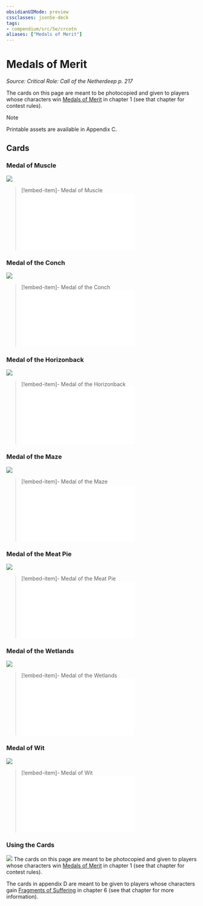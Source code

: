 ```yaml
---
obsidianUIMode: preview
cssclasses: json5e-deck
tags:
- compendium/src/5e/crcotn
aliases: ["Medals of Merit"]
---
```

# Medals of Merit
*Source: Critical Role: Call of the Netherdeep p. 217*  

The cards on this page are meant to be photocopied and given to players whose characters win [Medals of Merit](Mechanics/decks/medals-of-merit-crcotn.md) in chapter 1 (see that chapter for contest rules).

> [!note]
> Printable assets are available in Appendix C.

## Cards

### Medal of Muscle
![](https://raw.githubusercontent.com/5etools-mirror-3/5etools-img/main/decks/CRCotN/Medals%20of%20Merit/Medal%20of%20Muscle.webp#card)
> [!embed-item]- Medal of Muscle
> ![Medal of Muscle](Mechanics/items/medal-of-muscle-crcotn.md)

### Medal of the Conch
![](https://raw.githubusercontent.com/5etools-mirror-3/5etools-img/main/decks/CRCotN/Medals%20of%20Merit/Medal%20of%20the%20Conch.webp#card)
> [!embed-item]- Medal of the Conch
> ![Medal of the Conch](Mechanics/items/medal-of-the-conch-crcotn.md)

### Medal of the Horizonback
![](https://raw.githubusercontent.com/5etools-mirror-3/5etools-img/main/decks/CRCotN/Medals%20of%20Merit/Medal%20of%20the%20Horizonback.webp#card)
> [!embed-item]- Medal of the Horizonback
> ![Medal of the Horizonback](Mechanics/items/medal-of-the-horizonback-crcotn.md)

### Medal of the Maze
![](https://raw.githubusercontent.com/5etools-mirror-3/5etools-img/main/decks/CRCotN/Medals%20of%20Merit/Medal%20of%20the%20Maze.webp#card)
> [!embed-item]- Medal of the Maze
> ![Medal of the Maze](Mechanics/items/medal-of-the-maze-crcotn.md)

### Medal of the Meat Pie
![](https://raw.githubusercontent.com/5etools-mirror-3/5etools-img/main/decks/CRCotN/Medals%20of%20Merit/Medal%20of%20the%20Meat%20Pie.webp#card)
> [!embed-item]- Medal of the Meat Pie
> ![Medal of the Meat Pie](Mechanics/items/medal-of-the-meat-pie-crcotn.md)

### Medal of the Wetlands
![](https://raw.githubusercontent.com/5etools-mirror-3/5etools-img/main/decks/CRCotN/Medals%20of%20Merit/Medal%20of%20the%20Wetlands.webp#card)
> [!embed-item]- Medal of the Wetlands
> ![Medal of the Wetlands](Mechanics/items/medal-of-the-wetlands-crcotn.md)

### Medal of Wit
![](https://raw.githubusercontent.com/5etools-mirror-3/5etools-img/main/decks/CRCotN/Medals%20of%20Merit/Medal%20of%20Wit.webp#card)
> [!embed-item]- Medal of Wit
> ![Medal of Wit](Mechanics/items/medal-of-wit-crcotn.md)

### Using the Cards
![](https://raw.githubusercontent.com/5etools-mirror-3/5etools-img/main/decks/CRCotN/Medals%20of%20Merit/Using%20the%20Cards.webp#card)
The cards on this page are meant to be photocopied and given to players whose characters win [Medals of Merit](Mechanics/decks/medals-of-merit-crcotn.md) in chapter 1 (see that chapter for contest rules).

The cards in appendix D are meant to be given to players whose characters gain [Fragments of Suffering](Mechanics/decks/fragments-of-suffering-crcotn.md) in chapter 6 (see that chapter for more information).
